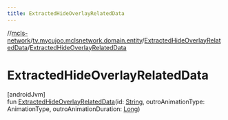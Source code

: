 ```yaml
---
title: ExtractedHideOverlayRelatedData
---
```

//[mcls-network](../../../index.html)/[tv.mycujoo.mclsnetwork.domain.entity](../index.html)/[ExtractedHideOverlayRelatedData](index.html)/[ExtractedHideOverlayRelatedData](-extracted-hide-overlay-related-data.html)



# ExtractedHideOverlayRelatedData



[androidJvm]\
fun [ExtractedHideOverlayRelatedData](-extracted-hide-overlay-related-data.html)(id: [String](https://kotlinlang.org/api/latest/jvm/stdlib/kotlin/-string/index.html), outroAnimationType: AnimationType, outroAnimationDuration: [Long](https://kotlinlang.org/api/latest/jvm/stdlib/kotlin/-long/index.html))




